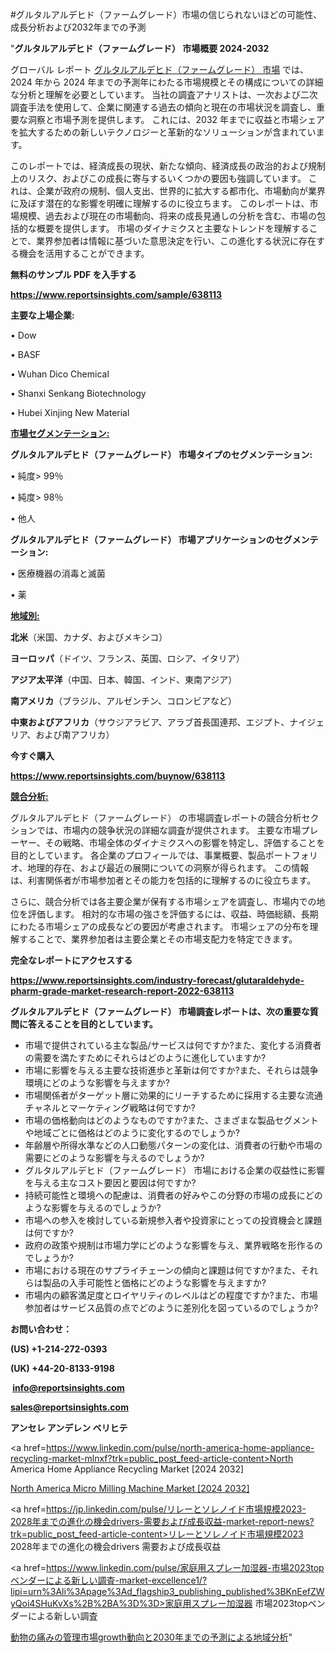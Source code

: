 #グルタルアルデヒド（ファームグレード）市場の信じられないほどの可能性、成長分析および2032年までの予測

"<strong>グルタルアルデヒド（ファームグレード） 市場概要 2024-2032</strong>

グローバル レポート <a href=https://www.reportsinsights.com/sample/638113>グルタルアルデヒド（ファームグレード） 市場</a> では、2024 年から 2024 年までの予測年にわたる市場規模とその構成についての詳細な分析と理解を必要としています。 当社の調査アナリストは、一次および二次調査手法を使用して、企業に関連する過去の傾向と現在の市場状況を調査し、重要な洞察と市場予測を提供します。 これには、2032 年までに収益と市場シェアを拡大​​するための新しいテクノロジーと革新的なソリューションが含まれています。

このレポートでは、経済成長の現状、新たな傾向、経済成長の政治的および規制上のリスク、およびこの成長に寄与するいくつかの要因も強調しています。 これは、企業が政府の規制、個人支出、世界的に拡大する都市化、市場動向が業界に及ぼす潜在的な影響を明確に理解するのに役立ちます。 このレポートは、市場規模、過去および現在の市場動向、将来の成長見通しの分析を含む、市場の包括的な概要を提供します。 市場のダイナミクスと主要なトレンドを理解することで、業界参加者は情報に基づいた意思決定を行い、この進化する状況に存在する機会を活用することができます。

<strong><b>無料のサンプル PDF を入手する</b></strong>

<a href=https://www.reportsinsights.com/sample/638113><strong><u>https://www.reportsinsights.com/sample/638113</u></strong></a>

<strong>主要な上場企業:</strong>

• Dow

• BASF

• Wuhan Dico Chemical

• Shanxi Senkang Biotechnology

• Hubei Xinjing New Material

<strong><u>市場セグメンテーション</u></strong><strong><u>:</u></strong>

<strong>グルタルアルデヒド（ファームグレード） 市場タイプのセグメンテーション:</strong>

• 純度> 99％

• 純度> 98％

• 他人

<strong>グルタルアルデヒド（ファームグレード） 市場アプリケーションのセグメンテーション:</strong>

• 医療機器の消毒と滅菌

• 薬

<strong><u>地域別</u></strong><strong><u>:</u></strong>

<strong>北米</strong>（米国、カナダ、およびメキシコ）

<strong>ヨーロッパ</strong>（ドイツ、フランス、英国、ロシア、イタリア）

<strong>アジア太平洋</strong>（中国、日本、韓国、インド、東南アジア）

<strong>南アメリカ</strong>（ブラジル、アルゼンチン、コロンビアなど）

<strong>中東およびアフリカ</strong>（サウジアラビア、アラブ首長国連邦、エジプト、ナイジェリア、および南アフリカ）

<strong>今すぐ購入</strong>

<a href=https://www.reportsinsights.com/buynow/638113><strong><u>https://www.reportsinsights.com/buynow/638113</u></strong></a>

<strong><u>競合分析:</u></strong>

グルタルアルデヒド（ファームグレード） の市場調査レポートの競合分析セクションでは、市場内の競争状況の詳細な調査が提供されます。 主要な市場プレーヤー、その戦略、市場全体のダイナミクスへの影響を特定し、評価することを目的としています。 各企業のプロフィールでは、事業概要、製品ポートフォリオ、地理的存在、および最近の展開についての洞察が得られます。 この情報は、利害関係者が市場参加者とその能力を包括的に理解するのに役立ちます。

さらに、競合分析では各主要企業が保有する市場シェアを調査し、市場内での地位を評価します。 相対的な市場の強さを評価するには、収益、時価総額、長期にわたる市場シェアの成長などの要因が考慮されます。 市場シェアの分布を理解することで、業界参加者は主要企業とその市場支配力を特定できます。

<strong>完全なレポートにアクセスする</strong>

<a href=https://www.reportsinsights.com/industry-forecast/glutaraldehyde-pharm-grade-market-research-report-2022-638113><strong><u><b>https://www.reportsinsights.com/industry-forecast/glutaraldehyde-pharm-grade-market-research-report-2022-638113</b></u></strong></a>

<strong><b>グルタルアルデヒド（ファームグレード） 市場調査レポートは、次の重要な質問に答えることを目的としています。</b></strong>
<ul>
  <li>市場で提供されている主な製品/サービスは何ですか?また、変化する消費者の需要を満たすためにそれらはどのように進化していますか?</li>
  <li>市場に影響を与える主要な技術進歩と革新は何ですか?また、それらは競争環境にどのような影響を与えますか?</li>
  <li>市場関係者がターゲット層に効果的にリーチするために採用する主要な流通チャネルとマーケティング戦略は何ですか?</li>
  <li>市場の価格動向はどのようなものですか?また、さまざまな製品セグメントや地域ごとに価格はどのように変化するのでしょうか?</li>
  <li>年齢層や所得水準などの人口動態パターンの変化は、消費者の行動や市場の需要にどのような影響を与えるのでしょうか?</li>
  <li>グルタルアルデヒド（ファームグレード） 市場における企業の収益性に影響を与える主なコスト要因と要因は何ですか?</li>
  <li>持続可能性と環境への配慮は、消費者の好みやこの分野の市場の成長にどのような影響を与えるのでしょうか?</li>
  <li>市場への参入を検討している新規参入者や投資家にとっての投資機会と課題は何ですか?</li>
  <li>政府の政策や規制は市場力学にどのような影響を与え、業界戦略を形作るのでしょうか?</li>
  <li>市場における現在のサプライチェーンの傾向と課題は何ですか?また、それらは製品の入手可能性と価格にどのような影響を与えますか?</li>
  <li>市場内の顧客満足度とロイヤリティのレベルはどの程度ですか?また、市場参加者はサービス品質の点でどのように差別化を図っているのでしょうか?</li>
</ul>
<strong>お問い合わせ：</strong>

<strong>(US) +1-214-272-0393</strong>

<strong>(UK) +44-20-8133-9198</strong>

<strong> </strong><a href=info@reportsinsights.com><strong><u>info@reportsinsights.com</u></strong></a>

<a href=sales@reportsinsights.com><strong><u>sales@reportsinsights.com</u></strong></a>

<strong>アンセレ アンデレン ベリヒテ</strong>

<a href=https://www.linkedin.com/pulse/north-america-home-appliance-recycling-market-mlnxf?trk=public_post_feed-article-content>North America Home Appliance Recycling Market [2024 2032]</a>

<a href=https://www.linkedin.com/pulse/north-america-micro-milling-machine-market-2024-g564f/>North America Micro Milling Machine Market [2024 2032]</a>

<a href=https://jp.linkedin.com/pulse/リレーとソレノイド市場規模2023-2028年までの進化の機会drivers-需要および成長収益-market-report-news?trk=public_post_feed-article-content>リレーとソレノイド市場規模2023 2028年までの進化の機会drivers 需要および成長収益</a>

<a href=https://www.linkedin.com/pulse/家庭用スプレー加湿器-市場2023topベンダーによる新しい調査-market-excellence1/?lipi=urn%3Ali%3Apage%3Ad_flagship3_publishing_published%3BKnEefZWyQoi4SHuKvXs%2B%2BA%3D%3D>家庭用スプレー加湿器 市場2023topベンダーによる新しい調査</a>

<a href=https://www.linkedin.com/pulse/動物の痛みの管理市場growth動向と2030年までの予測による地域分析-community-market-research-iiqtf/>動物の痛みの管理市場growth動向と2030年までの予測による地域分析</a>"
